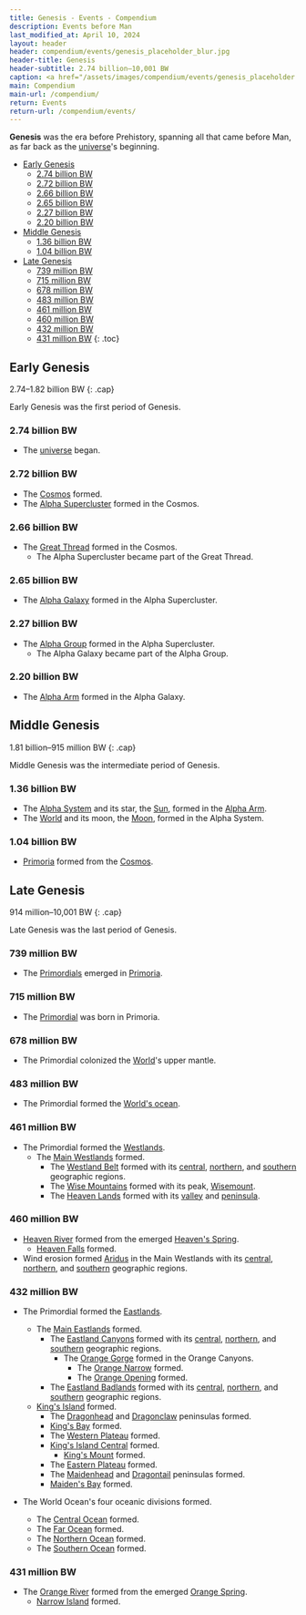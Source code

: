 ```yaml
---
title: Genesis - Events - Compendium
description: Events before Man
last_modified_at: April 10, 2024
layout: header
header: compendium/events/genesis_placeholder_blur.jpg
header-title: Genesis
header-subtitle: 2.74 billion–10,001 BW
caption: <a href="/assets/images/compendium/events/genesis_placeholder.jpg" target="_blank">AI placeholder artwork</a> generated above using <a href="https://creator.nightcafe.studio/creation/p8Ur1u71VRDNyCDxJslE" target="_blank">Juggernaut XL 8.0</a> — <a href="https://creativecommons.org/publicdomain/zero/1.0/" target="_blank">CC0 1.0</a>
main: Compendium
main-url: /compendium/
return: Events
return-url: /compendium/events/
---
```


**Genesis** was the era before Prehistory, spanning all that came before Man, as far back as the [universe](/compendium/locations/universe/)'s beginning.

- [Early Genesis](#early-genesis)
  - [2.74 billion BW](#274-billion-bw)
  - [2.72 billion BW](#272-billion-bw)
  - [2.66 billion BW](#266-billion-bw)
  - [2.65 billion BW](#265-billion-bw)
  - [2.27 billion BW](#227-billion-bw)
  - [2.20 billion BW](#220-billion-bw)
- [Middle Genesis](#middle-genesis)
  - [1.36 billion BW](#136-billion-bw)
  - [1.04 billion BW](#104-billion-bw)
- [Late Genesis](#late-genesis)
  - [739 million BW](#739-million-bw)
  - [715 million BW](#715-million-bw)
  - [678 million BW](#678-million-bw)
  - [483 million BW](#483-million-bw)
  - [461 million BW](#461-million-bw)
  - [460 million BW](#460-million-bw)
  - [432 million BW](#432-million-bw)
  - [431 million BW](#431-million-bw)
{: .toc}

## Early Genesis
2.74–1.82 billion BW
{: .cap}

Early Genesis was the first period of Genesis.

### 2.74 billion BW

- The [universe](/compendium/locations/universe/) began.

### 2.72 billion BW

- The [Cosmos](/compendium/locations/cosmos/) formed.
- The [Alpha Supercluster](/compendium/locations/alpha-supercluster/) formed in the Cosmos.

### 2.66 billion BW

- The [Great Thread](/compendium/locations/great-thread/) formed in the Cosmos.
  - The Alpha Supercluster became part of the Great Thread.

### 2.65 billion BW

- The [Alpha Galaxy](/compendium/locations/alpha-galaxy/) formed in the Alpha Supercluster.

### 2.27 billion BW

- The [Alpha Group](/compendium/locations/alpha-group/) formed in the Alpha Supercluster.
  - The Alpha Galaxy became part of the Alpha Group.

### 2.20 billion BW

- The [Alpha Arm](/compendium/locations/alpha-arm/) formed in the Alpha Galaxy.

## Middle Genesis
1.81 billion–915 million BW
{: .cap}

Middle Genesis was the intermediate period of Genesis.

### 1.36 billion BW

- The [Alpha System](/compendium/locations/alpha-system/) and its star, the [Sun](/compendium/locations/sun/), formed in the [Alpha Arm](/compendium/locations/alpha-arm/).
- The [World](/compendium/locations/world/) and its moon, the [Moon](/compendium/locations/moon/), formed in the Alpha System.

### 1.04 billion BW

- [Primoria](/compendium/locations/primoria/) formed from the [Cosmos](/compendium/locations/cosmos/).

## Late Genesis
914 million–10,001 BW
{: .cap}

Late Genesis was the last period of Genesis.

### 739 million BW

- The [Primordials](/compendium/life/primordials/) emerged in [Primoria](/compendium/locations/primoria/).

### 715 million BW

- The [Primordial](/compendium/creatures/primordial/) was born in Primoria.

### 678 million BW

- The Primordial colonized the [World](/compendium/locations/world/)'s upper mantle.

### 483 million BW

- The Primordial formed the [World's ocean](/compendium/locations/world-ocean/).

### 461 million BW

- The Primordial formed the [Westlands](/compendium/locations/westlands/).
  - The [Main Westlands](/compendium/locations/main-westlands/) formed.
    - The [Westland Belt](/compendium/locations/westland-belt/) formed with its [central](/compendium/locations/central-belt/), [northern](/compendium/locations/northern-belt/), and [southern](/compendium/locations/southern-belt/) geographic regions.
    - The [Wise Mountains](/compendium/locations/wise-mountains/) formed with its peak, [Wisemount](/compendium/locations/wisemount/).
    - The [Heaven Lands](/compendium/locations/heaven-lands/) formed with its [valley](/compendium/locations/heaven-valley/) and [peninsula](/compendium/locations/heavens-peninsula/).

### 460 million BW

- [Heaven River](/compendium/locations/heaven-river/) formed from the emerged [Heaven's Spring](/compendium/locations/heavens-spring/).
  - [Heaven Falls](/compendium/locations/heaven-falls/) formed.
- Wind erosion formed [Aridus](/compendium/locations/aridus/) in the Main Westlands with its [central](/compendium/locations/central-aridus/), [northern](/compendium/locations/northern-aridus/), and [southern](/compendium/locations/southern-aridus/) geographic regions.

### 432 million BW

- The Primordial formed the [Eastlands](/compendium/locations/eastlands/).
  - The [Main Eastlands](/compendium/locations/main-eastlands/) formed.
    - The [Eastland Canyons](/compendium/locations/eastland-canyons/) formed with its [central](/compendium/locations/orange-canyons/), [northern](/compendium/locations/white-canyons/), and [southern](/compendium/locations/brown-canyons/) geographic regions.
      - The [Orange Gorge](/compendium/locations/orange-gorge/) formed in the Orange Canyons.
        - The [Orange Narrow](/compendium/locations/orange-narrow/) formed.
        - The [Orange Opening](/compendium/locations/orange-opening/) formed.
    - The [Eastland Badlands](/compendium/locations/eastland-badlands/) formed with its [central](/compendium/locations/central-badlands/), [northern](/compendium/locations/northern-badlands/), and [southern](/compendium/locations/southern-badlands/) geographic regions.
  - [King's Island](/compendium/locations/kings-island/) formed.
    - The [Dragonhead](/compendium/locations/dragonhead/) and [Dragonclaw](/compendium/locations/dragonclaw/) peninsulas formed.
    - [King's Bay](/compendium/locations/kings-bay/) formed.
    - The [Western Plateau](/compendium/locations/western-plateau/) formed.
    - [King's Island Central](/compendium/locations/kings-island-central/) formed.
      - [King's Mount](/compendium/locations/kings-mount/) formed.
    - The [Eastern Plateau](/compendium/locations/eastern-plateau/) formed.
    - The [Maidenhead](/compendium/locations/maidenhead/) and [Dragontail](/compendium/locations/dragontail/) peninsulas formed.
    - [Maiden's Bay](/compendium/locations/maidens-bay/) formed.

- The World Ocean's four oceanic divisions formed.
  - The [Central Ocean](/compendium/locations/central-ocean/) formed.
  - The [Far Ocean](/compendium/locations/far-ocean/) formed.
  - The [Northern Ocean](/compendium/locations/northern-ocean/) formed.
  - The [Southern Ocean](/compendium/locations/southern-ocean/) formed.

### 431 million BW

- The [Orange River](/compendium/locations/orange-river/) formed from the emerged [Orange Spring](/compendium/locations/orange-spring/).
  - [Narrow Island](/compendium/locations/narrow-island/) formed.